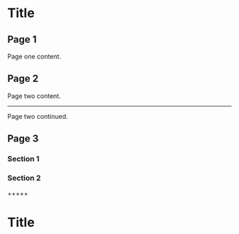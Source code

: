 # Title

## Page 1

Page one content.

## Page 2

Page two content.

---

Page two continued.

## Page 3

### Section 1

### Section 2

+++++
<h1>Title
